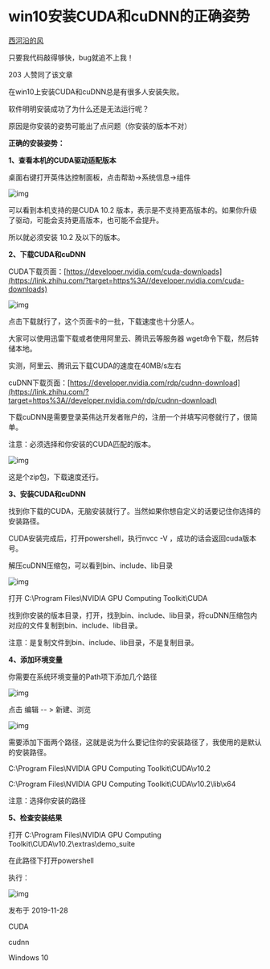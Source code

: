# win10安装CUDA和cuDNN的正确姿势


[西河沿的风](https://www.zhihu.com/people/ymg-90)

只要我代码敲得够快，bug就追不上我！



203 人赞同了该文章

在win10上安装CUDA和cuDNN总是有很多人安装失败。

软件明明安装成功了为什么还是无法运行呢？

原因是你安装的姿势可能出了点问题（你安装的版本不对）

**正确的安装姿势：**

**1、查看本机的CUDA驱动适配版本**

桌面右键打开英伟达控制面板，点击帮助->系统信息->组件

![img](https://pic3.zhimg.com/80/v2-ab22bdd82ecba2aa51c9e8af172ae89a_720w.jpg)

可以看到本机支持的是CUDA 10.2 版本，表示是不支持更高版本的。如果你升级了驱动，可能会支持更高版本，也可能不会提升。

所以就必须安装 10.2 及以下的版本。

**2、下载CUDA和cuDNN**

CUDA下载页面：[https://developer.nvidia.com/cuda-downloads](https://link.zhihu.com/?target=https%3A//developer.nvidia.com/cuda-downloads)

![img](https://pic1.zhimg.com/80/v2-24fb4e6fa1c10c806ad06e4dd1e28040_720w.jpg)

点击下载就行了，这个页面卡的一批，下载速度也十分感人。

大家可以使用迅雷下载或者使用阿里云、腾讯云等服务器 wget命令下载，然后转储本地。

实测，阿里云、腾讯云下载CUDA的速度在40MB/s左右

cuDNN下载页面：[https://developer.nvidia.com/rdp/cudnn-download](https://link.zhihu.com/?target=https%3A//developer.nvidia.com/rdp/cudnn-download)

下载cuDNN是需要登录英伟达开发者账户的，注册一个并填写问卷就行了，很简单。

注意：必须选择和你安装的CUDA匹配的版本。

![img](https://pic3.zhimg.com/80/v2-8a620612bab1e9290f1541ffe838dfde_720w.jpg)

这是个zip包，下载速度还行。

**3、安装CUDA和cuDNN**

找到你下载的CUDA，无脑安装就行了。当然如果你想自定义的话要记住你选择的安装路径。

CUDA安装完成后，打开powershell，执行nvcc -V ，成功的话会返回cuda版本号。

解压cuDNN压缩包，可以看到bin、include、lib目录

![img](https://pic1.zhimg.com/80/v2-dd701f9179792aa78c7f428aa6c8555c_720w.jpg)

打开 C:\Program Files\NVIDIA GPU Computing Toolkit\CUDA

找到你安装的版本目录，打开，找到bin、include、lib目录，将cuDNN压缩包内对应的文件复制到bin、include、lib目录。

注意：是复制文件到bin、include、lib目录，不是复制目录。

**4、添加环境变量**

你需要在系统环境变量的Path项下添加几个路径

![img](https://pic2.zhimg.com/80/v2-3c249fa91df62d252ff8e7c3a435c9d9_720w.jpg)

点击 编辑 -- > 新建、浏览

![img](https://pic1.zhimg.com/80/v2-2ae13a703ae409b883541fc2badcab7c_720w.jpg)

需要添加下面两个路径，这就是说为什么要记住你的安装路径了，我使用的是默认的安装路径。

C:\Program Files\NVIDIA GPU Computing Toolkit\CUDA\v10.2

C:\Program Files\NVIDIA GPU Computing Toolkit\CUDA\v10.2\lib\x64

注意：选择你安装的路径

**5、检查安装结果**

打开 C:\Program Files\NVIDIA GPU Computing Toolkit\CUDA\v10.2\extras\demo_suite

在此路径下打开powershell

执行：

![img](https://pic2.zhimg.com/80/v2-007cd911a0120aae71b932084f42e279_720w.jpg)



发布于 2019-11-28

CUDA

cudnn

Windows 10